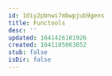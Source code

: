 ```yaml
---
id: 1diy2pbnwi7mbwpjub9gens
title: Functools
desc: ''
updated: 1641426101926
created: 1641105063852
stub: false
isDir: false
---
```



